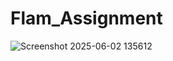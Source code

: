 ﻿# Flam_Assignment

![Screenshot 2025-06-02 135612](https://github.com/user-attachments/assets/1a5be63d-0d7c-4271-9bfc-9c7d3ca0ab1e)

